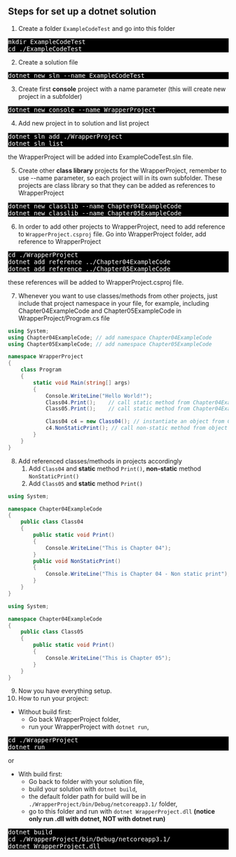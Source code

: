 ## Steps for set up a dotnet solution ##

1. Create a folder `ExampleCodeTest` and go into this folder

<div style="background:black;color:white">
<pre>
mkdir ExampleCodeTest
cd ./ExampleCodeTest
</pre>
</div>

2. Create a solution file

<div style="background:black;color:white">
<pre>
dotnet new sln --name ExampleCodeTest
</pre>
</div>

3. Create first **console** project with a name parameter (this will create new project in a subfolder) 

<div >
<pre style="background:black;color:white">
dotnet new console --name WrapperProject
</pre>
</div>

4. Add new project in to solution and list project

<div >
<pre style="background:black;color:white">
dotnet sln add ./WrapperProject
dotnet sln list
</pre>
</div>
the WrapperProject will be added into ExampleCodeTest.sln file.


5. Create other **class library** projects for the WrapperProject, remember to use --name parameter, so each project will in its own subfolder. These projects are class library so that they can be added as references to WrapperProject

<div style="background:black;color:white">
<pre>
dotnet new classlib --name Chapter04ExampleCode
dotnet new classlib --name Chapter05ExampleCode
</pre>
</div>

6. In order to add other projects to WrapperProject, need to add reference to `WrapperProject.csproj` file. Go into WrapperProject folder, add reference to WrapperProject

<div style="background:black;color:white">
<pre>
cd ./WrapperProject
dotnet add reference ../Chapter04ExampleCode
dotnet add reference ../Chapter05ExampleCode
</pre>
</div>
these references will be added to WrapperProject.csproj file.


7. Whenever you want to use classes/methods from other projects, just include that project namespace in your file, for example, including Chapter04ExampleCode and Chapter05ExampleCode in WrapperProject/Program.cs file

```csharp
using System;
using Chapter04ExampleCode; // add namespace Chapter04ExampleCode
using Chapter05ExampleCode; // add namespace Chapter05ExampleCode

namespace WrapperProject
{
    class Program
    {
        static void Main(string[] args)
        {
            Console.WriteLine("Hello World!");
            Class04.Print();    // call static method from Chapter04ExampleCode.Class04
            Class05.Print();    // call static method from Chapter04ExampleCode.Class05

            Class04 c4 = new Class04(); // instantiate an object from Chapter04ExampleCode.Class04
            c4.NonStaticPrint(); // call non-static method from object
        }
    } 
}
```

8. Add referenced classes/methods in projects accordingly
   1. Add `Class04` and **static** method `Print()`, **non-static** method `NonStaticPrint()`
   2. Add `Class05` and **static** method `Print()` 
```csharp
using System;

namespace Chapter04ExampleCode
{
    public class Class04
    {
        public static void Print()
        {
            Console.WriteLine("This is Chapter 04");
        }
        public void NonStaticPrint()
        {
            Console.WriteLine("This is Chapter 04 - Non static print");
        }
    }
}
```


```csharp
using System;

namespace Chapter04ExampleCode
{
    public class Class05
    {
        public static void Print()
        {
            Console.WriteLine("This is Chapter 05");
        }
    }
}
```
9.  Now you have everything setup. 
10. How to run your project:
- Without build first: 
  - Go back WrapperProject folder, 
  - run your WrapperProject with `dotnet run`, 

<div style="background:black;color:white">
<pre>
cd ./WrapperProject
dotnet run
</pre>
</div>
 
or 

- With build first: 
  - Go back to folder with your solution file,
  - build your solution with `dotnet build`, 
  - the default folder path for build will be in `./WrapperProject/bin/Debug/netcoreapp3.1/` folder, 
  - go to this folder and run with `dotnet WrapperProject.dll` **(notice only run .dll with dotnet, NOT with dotnet run)**

<div style="background:black;color:white">
<pre>
dotnet build
cd ./WrapperProject/bin/Debug/netcoreapp3.1/
dotnet WrapperProject.dll
</pre>
</div>

